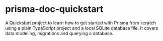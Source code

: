 # prisma-doc-quickstart

A Quickstart project to learn how to get started with Prisma from scratch using a plain TypeScript project and a local SQLite database file. It covers data modeling, migrations and querying a database.
